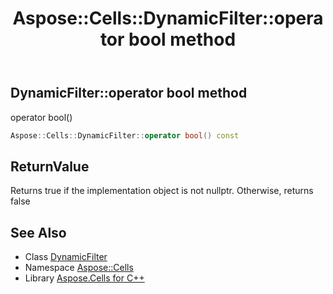 ﻿---
title: Aspose::Cells::DynamicFilter::operator bool method
linktitle: operator bool
second_title: Aspose.Cells for C++ API Reference
description: 'Aspose::Cells::DynamicFilter::operator bool method. operator bool() in C++.'
type: docs
weight: 400
url: /cpp/aspose.cells/dynamicfilter/operator_bool/
---
## DynamicFilter::operator bool method


operator bool()

```cpp
Aspose::Cells::DynamicFilter::operator bool() const
```


## ReturnValue

Returns true if the implementation object is not nullptr. Otherwise, returns false

## See Also

* Class [DynamicFilter](../)
* Namespace [Aspose::Cells](../../)
* Library [Aspose.Cells for C++](../../../)
